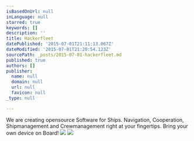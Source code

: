 ```yaml
---
isBasedOnUrl: null
inLanguage: null
starred: true
keywords: []
description: ''
title: Hackerfleet
datePublished: '2015-07-01T21:11:13.067Z'
dateModified: '2015-07-01T21:20:54.123Z'
sourcePath: _posts/2015-07-01-hackerfleet.md
published: true
authors: []
publisher:
  name: null
  domain: null
  url: null
  favicon: null
_type: null

---
```

We are creating opensource Software for Ships. Navigation, Cooperation, Shipmanagement and Crewmanagement right at your fingertips. Bring your own device on Board!
![](https://the-grid-user-content.s3-us-west-2.amazonaws.com/ac5cfe5a-8c54-4586-a469-d7fe01d1f925.JPG)
![](https://the-grid-user-content.s3-us-west-2.amazonaws.com/5d637ebb-11f7-4822-b68f-0e9a8f25dea0.png)